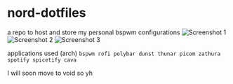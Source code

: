 # nord-dotfiles
a repo to host and store my personal bspwm configurations
![Screenshot 1](https://i.imgur.com/7UT4hX1.png)
![Screenshot 2](https://i.imgur.com/EAetePg.png)
![Screenshot 3](https://i.imgur.com/ccQP6OA.png)

applications used (arch)
```bspwm rofi polybar dunst thunar picom zathura spotify spicetify cava```

I will soon move to void so yh

